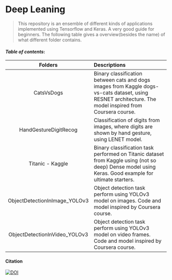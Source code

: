 # Deep Leaning
> This repository is an ensemble of different kinds of applications implemented using Tensorflow and Keras. A very good guide for beginners. The following table gives a overview(besides the name) of what different folder contains.

#### **_Table of contents_**:
| Folders        | Descriptions       |
| :-------------: |:-------------|
| CatsVsDogs|Binary classification between cats and dogs images from Kaggle dogs-vs-cats dataset, using RESNET architecture. The model inspired from Coursera course. |
| HandGestureDigitRecog| Classification of digits from images, where digits are shown by hand gesture, using LENET model.|
| Titanic - Kaggle | Binary classification task performed on Titanic dataset from Kaggle using (not so deep) Dense model using Keras. Good example for ultimate starters.|
|ObjectDetectionInImage_YOLOv3| Object detection task perform using YOLOv3 model on images. Code and model inspired by Coursera course.|
|ObjectDetectionInVideo_YOLOv3| Object detection task perform using YOLOv3 model on video frames. Code and model inspired by Coursera course.|


#### Citation

[![DOI](https://zenodo.org/badge/333051227.svg)](https://zenodo.org/badge/latestdoi/333051227)
